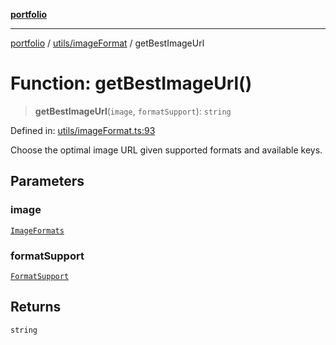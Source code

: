[**portfolio**](../../../README.md)

***

[portfolio](../../../modules.md) / [utils/imageFormat](../README.md) / getBestImageUrl

# Function: getBestImageUrl()

> **getBestImageUrl**(`image`, `formatSupport`): `string`

Defined in: [utils/imageFormat.ts:93](https://github.com/tnorlund/Portfolio/blob/2ace549cd971d600348bf154f22cb823d46560b1/portfolio/utils/imageFormat.ts#L93)

Choose the optimal image URL given supported formats and available keys.

## Parameters

### image

[`ImageFormats`](../interfaces/ImageFormats.md)

### formatSupport

[`FormatSupport`](../interfaces/FormatSupport.md)

## Returns

`string`
